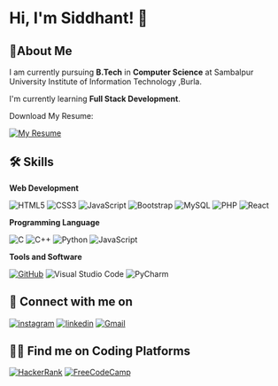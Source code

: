 
# Hi, I'm Siddhant! 👋


## 🚀About Me
I am currently pursuing **B.Tech** in **Computer Science** at Sambalpur University Institute of Information Technology ,Burla.

I'm currently learning **Full Stack Development**.

Download My Resume:




[![My Resume](https://img.shields.io/badge/Resume-%2336465D.svg?style=for-the-badge)](https://drive.google.com/file/d/1NTSMJLko6extvWn6xP6pZxhaQcCpD2mw/view?usp=drivesdk)
## 🛠 Skills

**Web Development**

![HTML5](https://img.shields.io/badge/html5-%23E34F26.svg?style=for-the-badge&logo=html5&logoColor=white)
![CSS3](https://img.shields.io/badge/css3-%231572B6.svg?style=for-the-badge&logo=css3&logoColor=white)
![JavaScript](https://img.shields.io/badge/javascript-%23323330.svg?style=for-the-badge&logo=javascript&logoColor=%23F7DF1E)
![Bootstrap](https://img.shields.io/badge/bootstrap-%23563D7C.svg?style=for-the-badge&logo=bootstrap&logoColor=white)
![MySQL](https://img.shields.io/badge/mysql-%23300f.svg?style=for-the-badge&logo=mysql&logoColor=white)
![PHP](https://img.shields.io/badge/php-%23777BB4.svg?style=for-the-badge&logo=php&logoColor=white)
![React](https://img.shields.io/badge/react-%2320232a.svg?style=for-the-badge&logo=react&logoColor=%2361DAFB)

**Programming Language**

![C](https://img.shields.io/badge/c-%2300599C.svg?style=for-the-badge&logo=c&logoColor=white)
![C++](https://img.shields.io/badge/c++-%2300599C.svg?style=for-the-badge&logo=c%2B%2B&logoColor=white)
![Python](https://img.shields.io/badge/python-3670A0?style=for-the-badge&logo=python&logoColor=ffdd54)
![JavaScript](https://img.shields.io/badge/javascript-%23323330.svg?style=for-the-badge&logo=javascript&logoColor=%23F7DF1E)

**Tools and Software**

[![GitHub](https://img.shields.io/badge/github-%23121011.svg?style=for-the-badge&logo=github&logoColor=white)](https://github.com/Sid70)
![Visual Studio Code](https://img.shields.io/badge/Visual%20Studio%20Code-0078d7.svg?style=for-the-badge&logo=visual-studio-code&logoColor=white)
![PyCharm](https://img.shields.io/badge/pycharm-143?style=for-the-badge&logo=pycharm&logoColor=black&color=black&labelColor=green)
## 💬 Connect with me on
[![instagram](https://img.shields.io/badge/Instagram-E4405F?style=for-the-badge&logo=instagram&logoColor=white)](https://www.instagram.com/siddhanta3_2/?igshid=YmMyMTA2M2Y=)
[![linkedin](https://img.shields.io/badge/linkedin-0A66C2?style=for-the-badge&logo=linkedin&logoColor=white)](https://www.linkedin.com/in/siddhanta-c-674869220/)
[![Gmail](https://img.shields.io/badge/Gmail-D14836?style=for-the-badge&logo=gmail&logoColor=white)](mailto:siddhanta.c1729@gmail.com)
## 🧑‍💻 Find me on Coding Platforms
[![HackerRank](https://img.shields.io/badge/-Hackerrank-2EC866?style=for-the-badge&logo=HackerRank&logoColor=white)](https://www.hackerrank.com/Siddhanta26)
[![FreeCodeCamp](https://img.shields.io/badge/Freecodecamp-%23123.svg?&style=for-the-badge&logo=freecodecamp&logoColor=white)](https://www.freecodecamp.org/Si70)
